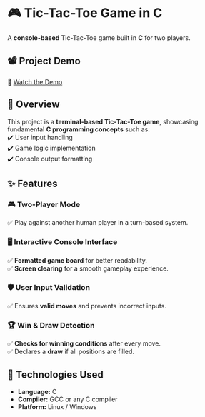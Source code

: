 # 🎮 Tic-Tac-Toe Game in C

A **console-based** Tic-Tac-Toe game built in **C** for two players.

## 📽️ Project Demo  
🔗 [Watch the Demo](https://youtu.be/S1DxlSLdjFA)  

## 📝 Overview  
This project is a **terminal-based Tic-Tac-Toe game**, showcasing fundamental **C programming concepts** such as:  
✔️ User input handling  
✔️ Game logic implementation  
✔️ Console output formatting  

## ✨ Features  

### 🎮 Two-Player Mode  
✅ Play against another human player in a turn-based system.  

### 🖥️ Interactive Console Interface  
✅ **Formatted game board** for better readability.  
✅ **Screen clearing** for a smooth gameplay experience.  

### 🛡️ User Input Validation  
✅ Ensures **valid moves** and prevents incorrect inputs.  

### 🏆 Win & Draw Detection  
✅ **Checks for winning conditions** after every move.  
✅ Declares a **draw** if all positions are filled.  

## 🔧 Technologies Used  
- **Language:** C  
- **Compiler:** GCC or any C compiler  
- **Platform:** Linux / Windows  



















